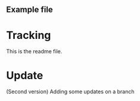 ## Example file
# Tracking
This is the readme file.

# Update
(Second version)
Adding some updates on a branch